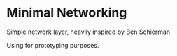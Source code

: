 # Minimal Networking

Simple network layer, heavily inspired by Ben Schierman

Using for prototyping purposes.

